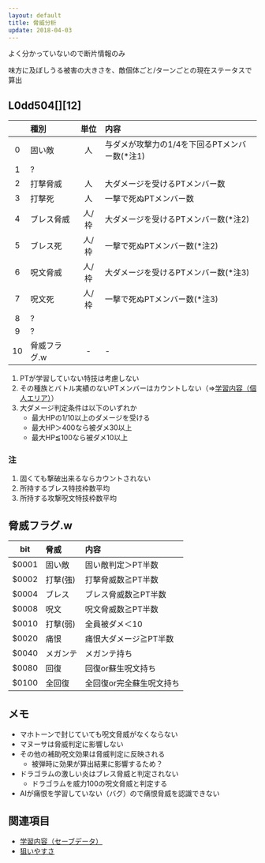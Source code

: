 ```yaml
---
layout: default
title: 脅威分析
update: 2018-04-03
---
```


よく分かっていないので断片情報のみ

味方に及ぼしうる被害の大きさを、敵個体ごと/ターンごとの現在ステータスで算出

## L0dd504[][12]

|    | 種別         | 単位  | 内容                                          |
|:--:|:-------------|:-----:|:----------------------------------------------|
|  0 | 固い敵       | 人    | 与ダメが攻撃力の1/4を下回るPTメンバー数(*注1) |
|  1 | ?            |       |                                               |
|  2 | 打撃脅威     | 人    | 大ダメージを受けるPTメンバー数                |
|  3 | 打撃死       | 人    | 一撃で死ぬPTメンバー数                        |
|  4 | ブレス脅威   | 人/枠 | 大ダメージを受けるPTメンバー数(*注2)          |
|  5 | ブレス死     | 人/枠 | 一撃で死ぬPTメンバー数(*注2)                  |
|  6 | 呪文脅威     | 人/枠 | 大ダメージを受けるPTメンバー数(*注3)          |
|  7 | 呪文死       | 人/枠 | 一撃で死ぬPTメンバー数(*注3)                  |
|  8 | ?            |       |                                               |
|  9 | ?            |       |                                               |
| 10 | 脅威フラグ.w | -     | -                                             |

1. PTが学習していない特技は考慮しない
1. その種族とバトル実績のないPTメンバーはカウントしない（⇒[学習内容（個人エリア）](ai_save)）
1. 大ダメージ判定条件は以下のいずれか
	* 最大HPの1/10以上のダメージを受ける
	* 最大HP＞400なら被ダメ30以上
	* 最大HP≦100なら被ダメ10以上

### 注

1. 固くても撃破出来るならカウントされない
2. 所持するブレス特技枠数平均
3. 所持する攻撃呪文特技枠数平均


## 脅威フラグ.w

| bit   | 脅威     | 内容                     |
|:-----:|:---------|:-------------------------|
| $0001 | 固い敵   | 固い敵判定＞PT半数       |
| $0002 | 打撃(強) | 打撃脅威数≧PT半数       |
| $0004 | ブレス   | ブレス脅威数≧PT半数     |
| $0008 | 呪文     | 呪文脅威数≧PT半数       |
| $0010 | 打撃(弱) | 全員被ダメ＜10           |
| $0020 | 痛恨     | 痛恨大ダメージ≧PT半数   |
| $0040 | メガンテ | メガンテ持ち             |
| $0080 | 回復     | 回復or蘇生呪文持ち       |
| $0100 | 全回復   | 全回復or完全蘇生呪文持ち |


## メモ

* マホトーンで封じていても呪文脅威がなくならない
* マヌーサは脅威判定に影響しない
* その他の補助呪文効果は脅威判定に反映される
	* 被弾時に効果が算出結果に影響するため？
* ドラゴラムの激しい炎はブレス脅威と判定されない
	* ドラゴラムを威力100の呪文脅威と判定する
* AIが痛恨を学習していない（バグ）ので痛恨脅威を認識できない


## 関連項目

* [学習内容（セーブデータ）](ai_save)
* [狙いやすさ](ai_targeting)
